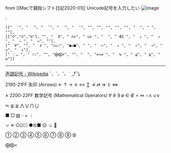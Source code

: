 
from [[Macで親指シフト日記2020-01]]
Unicode記号を入力したい
![image](https://gyazo.com/6982001d4502e3c71ce3a82dbdb06685/thumb/1000)

:

```
[["  ¯", "  ˊ", "  ˇ", "  ˋ", "  ¨", "", "", "", "", "", "  ", " ", ""],
[["☹","☺","∅"], "", "  ∃", " ∩∧", " ∪∨ ", "  ", " ∉∈ ", "  ⤵ ", "  ⤴ ", "  ⇒ ", "  ⇔", ""],
["  ∀", "", "  ∂ ", "○☑☐", "●☒■", " ", "  ←", "  ↓ ", "  ↑", "  →", "  ↔", "  ↕"],
[" ⋮… ", " ∵∴", "", "⨁⨂×", "", "  ", "∞∝≠ ", "  ≒ ", " ≦", " ≧", "  ⇄"]]
```



-----
[声調記号 - Wikipedia](https://ja.wikipedia.org/wiki/%E5%A3%B0%E8%AA%BF%E8%A8%98%E5%8F%B7)
¯、ˊ、ˇ、ˋ
⤴⤵

2190-21FF 矢印 (Arrows)
←	↑	→	↓	↔	↕
↛
⇄
⇒	⇓	⇔

≠
2200-22FF 数学記号 (Mathematical Operators)
∀	∂	∃	∅	∈	∉
∝	∞
∩∧	∪∨

≒
≦	≧
⋀	⋁	⋂	⋃

■	□
▨
    - ×
⋮

✓	✕
○☑☐
●☒■
☹	☺ 🤔

➀	➁	➂	➃	➄	➅	➆	➇	➈	➉

⨁⨂×
